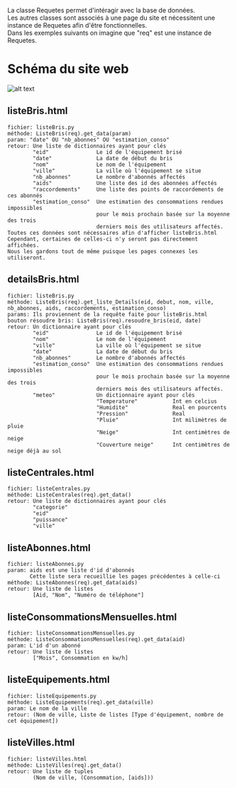 La classe Requetes permet d'intéragir avec la base de données.<br>
Les autres classes sont associés à une page du site et nécessitent une instance de Requetes afin d'être fonctionnelles.<br>
Dans les exemples suivants on imagine que "req" est une instance de Requetes.<br>

# Schéma du site web
![alt text](https://i.imgur.com/qH5ukFj.jpg)

listeBris.html
--------------
    fichier: listeBris.py
    méthode: ListeBris(req).get_data(param)
    param: "date" OU "nb_abonnes" OU "estimation_conso"
    retour: Une liste de dictionnaires ayant pour clés
            "eid"               Le id de l'équipement brisé
            "date"              La date de début du bris
            "nom"               Le nom de l'équipement
            "ville"             La ville où l'équipement se situe
            "nb_abonnes"        Le nombre d'abonnés affectés
            "aids"              Une liste des id des abonnées affectés
            "raccordements"     Une liste des points de raccordements de ces abonnés
            "estimation_conso"  Une estimation des consommations rendues impossibles
                                pour le mois prochain basée sur la moyenne des trois
                                derniers mois des utilisateurs affectés.
    Toutes ces données sont nécessaires afin d'afficher listeBris.html
    Cependant, certaines de celles-ci n'y seront pas directement affichées.
    Nous les gardons tout de même puisque les pages connexes les utiliseront.

    
detailsBris.html
----------------
    fichier: listeBris.py
    méthode: ListeBris(req).get_liste_Details(eid, debut, nom, ville, nb_abonnes, aids, raccordements, estimation_conso)
    params: Ils proviennent de la requête faite pour listeBris.html
    bouton résoudre bris: ListeBris(req).resoudre_bris(eid, date)
    retour: Un dictionnaire ayant pour clés
            "eid"               Le id de l'équipement brisé
            "nom"               Le nom de l'équipement
            "ville"             La ville où l'équipement se situe
            "date"              La date de début du bris
            "nb_abonnes"        Le nombre d'abonnés affectés
            "estimation_conso"  Une estimation des consommations rendues impossibles
                                pour le mois prochain basée sur la moyenne des trois
                                derniers mois des utilisateurs affectés.
            "meteo"             Un dictionnaire ayant pour clés
                                "Temperature"           Int en celcius
                                "Humidite"              Real en pourcents
                                "Pression"              Real
                                "Pluie"                 Int milimètres de pluie
                                "Neige"                 Int centimètres de neige
                                "Couverture neige"      Int centimètres de neige déjà au sol
        


listeCentrales.html
-------------------
    fichier: listeCentrales.py
    méthode: ListeCentrales(req).get_data()
    retour: Une liste de dictionnaires ayant pour clés
            "categorie"
            "eid"
            "puissance"
            "ville"


listeAbonnes.html
-----------------
    fichier: listeAbonnes.py
    param: aids est une liste d'id d'abonnés
           Cette liste sera recueillie les pages précédentes à celle-ci
    méthode: ListeAbonnes(req).get_data(aids)
    retour: Une liste de listes
            [Aid, "Nom", "Numéro de téléphone"]


listeConsommationsMensuelles.html
---------------------------------
    fichier: listeConsommationsMensuelles.py
    méthode: ListeConsommationsMensuelles(req).get_data(aid)
    param: L'id d'un abonné
    retour: Une liste de listes
            ["Mois", Consommation en kw/h]


listeEquipements.html
---------------------
    fichier: listeEquipements.py
    méthode: ListeEquipements(req).get_data(ville)
    param: Le nom de la ville
    retour: (Nom de ville, Liste de listes [Type d'équipement, nombre de cet équipement])


listeVilles.html
----------------
    fichier: listeVilles.html
    méthode: ListeVilles(req).get_data()
    retour: Une liste de tuples
            (Nom de ville, (Consommation, [aids]))


